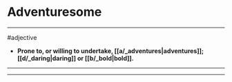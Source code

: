 # Adventuresome
---
#adjective
- **Prone to, or willing to undertake, [[a/_adventures|adventures]]; [[d/_daring|daring]] or [[b/_bold|bold]].**
---
---
